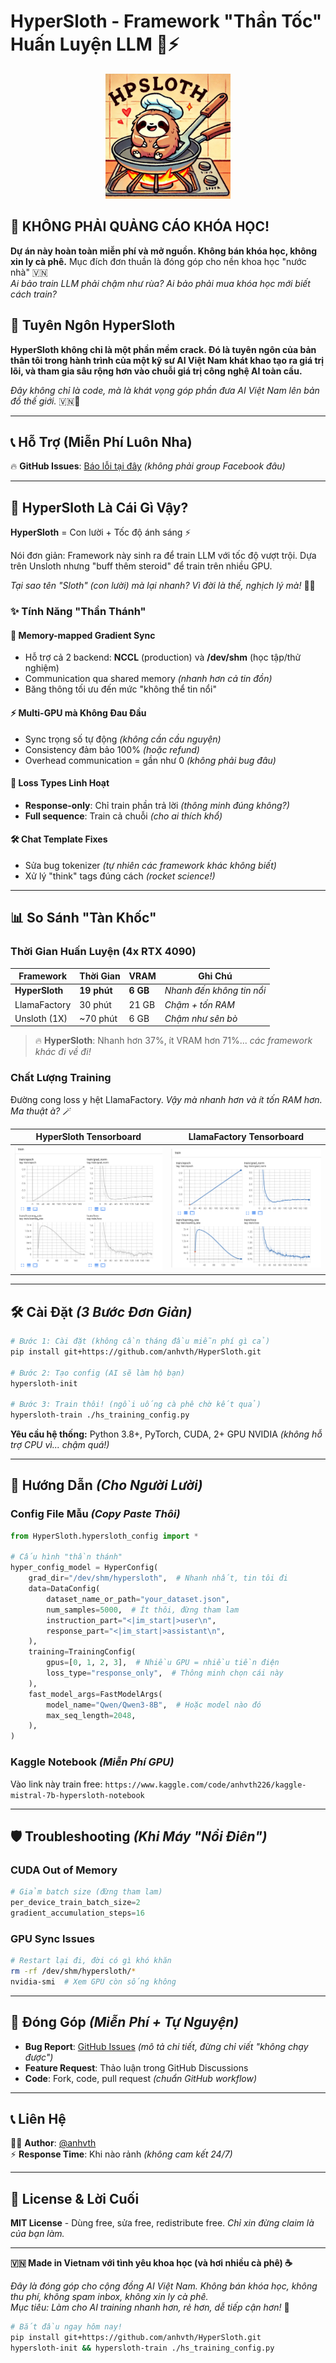 # HyperSloth - Framework "Thần Tốc" Huấn Luyện LLM 🦥⚡

<p align="center">
    <img src="../images/hpsloth.webp" alt="Con lười nhưng nhanh" width="200" />
</p>

## 🚨 KHÔNG PHẢI QUẢNG CÁO KHÓA HỌC!

**Dự án này hoàn toàn miễn phí và mở nguồn. Không bán khóa học, không xin ly cà phê.** Mục đích đơn thuần là đóng góp cho nền khoa học "nước nhà" 🇻🇳  
_Ai bảo train LLM phải chậm như rùa? Ai bảo phải mua khóa học mới biết cách train?_

## 🎯 Tuyên Ngôn HyperSloth

**HyperSloth không chỉ là một phần mềm crack. Đó là tuyên ngôn của bản thân tôi trong hành trình của một kỹ sư AI Việt Nam khát khao tạo ra giá trị lõi, và tham gia sâu rộng hơn vào chuỗi giá trị công nghệ AI toàn cầu.**

_Đây không chỉ là code, mà là khát vọng góp phần đưa AI Việt Nam lên bản đồ thế giới._ 🇻🇳🚀

---

## 📞 Hỗ Trợ (Miễn Phí Luôn Nha)

🔥 **GitHub Issues**: [Báo lỗi tại đây](https://github.com/anhvth/HyperSloth/issues) _(không phải group Facebook đâu)_

---

## 🚀 HyperSloth Là Cái Gì Vậy?

**HyperSloth** = Con lười + Tốc độ ánh sáng ⚡

Nói đơn giản: Framework này sinh ra để train LLM với tốc độ vượt trội. Dựa trên Unsloth nhưng "buff thêm steroid" để train trên nhiều GPU.

_Tại sao tên "Sloth" (con lười) mà lại nhanh? Vì đời là thế, nghịch lý mà!_ 🤷‍♂️

### ✨ Tính Năng "Thần Thánh"

#### 🔄 Memory-mapped Gradient Sync

- Hỗ trợ cả 2 backend: **NCCL** (production) và **/dev/shm** (học tập/thử nghiệm)
- Communication qua shared memory _(nhanh hơn cả tin đồn)_
- Băng thông tối ưu đến mức "không thể tin nổi"

#### ⚡ Multi-GPU mà Không Đau Đầu

- Sync trọng số tự động _(không cần cầu nguyện)_
- Consistency đảm bảo 100% _(hoặc refund)_
- Overhead communication = gần như 0 _(không phải bug đâu)_

#### 🎯 Loss Types Linh Hoạt

- **Response-only**: Chỉ train phần trả lời _(thông minh đúng không?)_
- **Full sequence**: Train cả chuỗi _(cho ai thích khổ)_

#### 🛠️ Chat Template Fixes

- Sửa bug tokenizer _(tự nhiên các framework khác không biết)_
- Xử lý "think" tags đúng cách _(rocket science!)_

---

## 📊 So Sánh "Tàn Khốc"

### Thời Gian Huấn Luyện (4x RTX 4090)

| Framework      | Thời Gian   | VRAM     | Ghi Chú                   |
| -------------- | ----------- | -------- | ------------------------- |
| **HyperSloth** | **19 phút** | **6 GB** | _Nhanh đến không tin nổi_ |
| LlamaFactory   | 30 phút     | 21 GB    | _Chậm + tốn RAM_          |
| Unsloth (1X)   | ~70 phút    | 6 GB     | _Chậm như sên bò_         |

> 🔥 **HyperSloth**: Nhanh hơn 37%, ít VRAM hơn 71%... _các framework khác đi về đi!_

### Chất Lượng Training

Đường cong loss y hệt LlamaFactory. _Vậy mà nhanh hơn và ít tốn RAM hơn. Ma thuật à?_ 🪄

| HyperSloth Tensorboard                         | LlamaFactory Tensorboard                           |
| ---------------------------------------------- | -------------------------------------------------- |
| ![HyperSloth TB](../images/hyper-sloth-tb.png) | ![LlamaFactory TB](../images/llama-factory-tb.png) |

---

## 🛠️ Cài Đặt _(3 Bước Đơn Giản)_

```bash
# Bước 1: Cài đặt (không cần tháng đầu miễn phí gì cả)
pip install git+https://github.com/anhvth/HyperSloth.git

# Bước 2: Tạo config (AI sẽ làm hộ bạn)
hypersloth-init

# Bước 3: Train thôi! (ngồi uống cà phê chờ kết quả)
hypersloth-train ./hs_training_config.py
```

**Yêu cầu hệ thống:** Python 3.8+, PyTorch, CUDA, 2+ GPU NVIDIA _(không hỗ trợ CPU vì... chậm quá!)_

---

## 🚀 Hướng Dẫn _(Cho Người Lười)_

### Config File Mẫu _(Copy Paste Thôi)_

```python
from HyperSloth.hypersloth_config import *

# Cấu hình "thần thánh"
hyper_config_model = HyperConfig(
    grad_dir="/dev/shm/hypersloth",  # Nhanh nhất, tin tôi đi
    data=DataConfig(
        dataset_name_or_path="your_dataset.json",
        num_samples=5000,  # Ít thôi, đừng tham lam
        instruction_part="<|im_start|>user\n",
        response_part="<|im_start|>assistant\n",
    ),
    training=TrainingConfig(
        gpus=[0, 1, 2, 3],  # Nhiều GPU = nhiều tiền điện
        loss_type="response_only",  # Thông minh chọn cái này
    ),
    fast_model_args=FastModelArgs(
        model_name="Qwen/Qwen3-8B",  # Hoặc model nào đó
        max_seq_length=2048,
    ),
)
```

### Kaggle Notebook _(Miễn Phí GPU)_

Vào link này train free: `https://www.kaggle.com/code/anhvth226/kaggle-mistral-7b-hypersloth-notebook`

---

## 🛡️ Troubleshooting _(Khi Máy "Nổi Điên")_

### CUDA Out of Memory

```python
# Giảm batch size (đừng tham lam)
per_device_train_batch_size=2
gradient_accumulation_steps=16
```

### GPU Sync Issues

```bash
# Restart lại đi, đời có gì khó khăn
rm -rf /dev/shm/hypersloth/*
nvidia-smi  # Xem GPU còn sống không
```

---

## 🤝 Đóng Góp _(Miễn Phí + Tự Nguyện)_

- **Bug Report**: [GitHub Issues](https://github.com/anhvth/HyperSloth/issues) _(mô tả chi tiết, đừng chỉ viết "không chạy được")_
- **Feature Request**: Thảo luận trong GitHub Discussions
- **Code**: Fork, code, pull request _(chuẩn GitHub workflow)_

---

## 📞 Liên Hệ

👨‍💻 **Author**: [@anhvth](https://github.com/anhvth)  
⚡ **Response Time**: Khi nào rảnh _(không cam kết 24/7)_

---

## 📄 License & Lời Cuối

**MIT License** - Dùng free, sửa free, redistribute free. _Chỉ xin đừng claim là của bạn làm._

---

**🇻🇳 Made in Vietnam với tình yêu khoa học (và hơi nhiều cà phê) ☕**

_Đây là đóng góp cho cộng đồng AI Việt Nam. Không bán khóa học, không thu phí, không spam inbox, không xin ly cà phê._  
_Mục tiêu: Làm cho AI training nhanh hơn, rẻ hơn, dễ tiếp cận hơn!_ 🚀

```bash
# Bắt đầu ngay hôm nay!
pip install git+https://github.com/anhvth/HyperSloth.git
hypersloth-init && hypersloth-train ./hs_training_config.py
```

